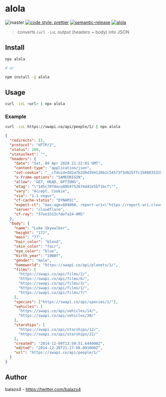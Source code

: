 # alola

![master](https://github.com/balazs4/alola/workflows/master/badge.svg)
[![code style: prettier](https://img.shields.io/badge/code_style-prettier-ff69b4.svg)](https://github.com/prettier/prettier)
[![semantic-release](https://img.shields.io/badge/%20%20%F0%9F%93%A6%F0%9F%9A%80-semantic--release-e10079.svg)](https://github.com/semantic-release/semantic-release)
[![alola](https://img.shields.io/npm/v/alola?logo=node.js)](https://www.npmjs.com/package/alola)

> converts `curl -isL` output (headers + body) into JSON

## Install

```bash
npx alola

# or

npm install -g alola
```

## Usage

```bash
curl -isL <url> | npx alola
```

### Example

```bash
curl -isL https://swapi.co/api/people/1/ | npx alola
```

```json
{
  "redirects": [],
  "protocol": "HTTP/2",
  "status": 200,
  "statusText": "",
  "headers": {
    "date": "Sat, 04 Apr 2020 21:22:01 GMT",
    "content-type": "application/json",
    "set-cookie": "__cfduid=dd2a7b2d9d394128b2c54573f3d825ffc1586035320; expires=Mon, 04-May-20 21:22:00 GMT; path=/; domain=.swapi.co; HttpOnly; SameSite=Lax; Secure",
    "x-frame-options": "SAMEORIGIN",
    "allow": "GET, HEAD, OPTIONS",
    "etag": "\"145c70f4eca80b4752674d42e5bf1bcf\"",
    "vary": "Accept, Cookie",
    "via": "1.1 vegur",
    "cf-cache-status": "DYNAMIC",
    "expect-ct": "max-age=604800, report-uri=\"https://report-uri.cloudflare.com/cdn-cgi/beacon/expect-ct\"",
    "server": "cloudflare",
    "cf-ray": "57ee1513cfdefa24-AMS"
  },
  "body": {
    "name": "Luke Skywalker",
    "height": "172",
    "mass": "77",
    "hair_color": "blond",
    "skin_color": "fair",
    "eye_color": "blue",
    "birth_year": "19BBY",
    "gender": "male",
    "homeworld": "https://swapi.co/api/planets/1/",
    "films": [
      "https://swapi.co/api/films/2/",
      "https://swapi.co/api/films/6/",
      "https://swapi.co/api/films/3/",
      "https://swapi.co/api/films/1/",
      "https://swapi.co/api/films/7/"
    ],
    "species": ["https://swapi.co/api/species/1/"],
    "vehicles": [
      "https://swapi.co/api/vehicles/14/",
      "https://swapi.co/api/vehicles/30/"
    ],
    "starships": [
      "https://swapi.co/api/starships/12/",
      "https://swapi.co/api/starships/22/"
    ],
    "created": "2014-12-09T13:50:51.644000Z",
    "edited": "2014-12-20T21:17:56.891000Z",
    "url": "https://swapi.co/api/people/1/"
  }
}
```

## Author

balazs4 - <https://twitter.com/balazs4>
